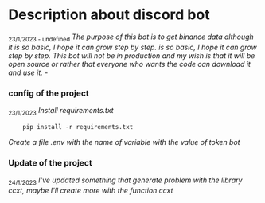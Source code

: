 # Description about discord bot  
<sub>23/1/2023 - undefined</sub> 
<i> The purpose of this bot is to get binance data although it is so basic, I hope it can grow step by step.
is so basic, I hope it can grow step by step. 
This bot will not be in production and my wish is that it will be open source or rather that everyone who wants the code can download it and use it. -</i>


### config of the project  
<sub>23/1/2023</sub> 
<i> Install requirements.txt</i>

```python
    pip install -r requirements.txt
```

<i>Create a file .env with the name of variable with the value of token bot</i>

### Update of the project  
<sub>24/1/2023</sub> 
<i>I've updated something that generate problem with the library ccxt, maybe 
I'll create more with the function ccxt</i>
